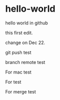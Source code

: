 hello-world
===========

hello world in github

this first edit.

change on Dec 22.

git push test

branch remote test

For mac test

For test

For merge test
